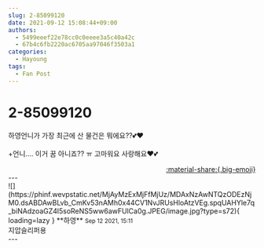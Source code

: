 ```yaml
---
slug: 2-85099120
date: 2021-09-12 15:08:44+09:00
authors:
  - 5499eeef22e78cc0c0eeee3a5c40a42c
  - 67b4c6fb2220ac6705aa97046f3503a1
categories:
  - Hayoung
tags:
  - Fan Post
---
```


# 2-85099120

<div class="post-container" markdown="1">
<div class="content-container md-sidebar__scrollwrap" markdown="1">

하영언니가 가장 최근에 산 물건은 뭐에요??💕♥<br><br>+언니.... 이거 꿈 아니죠?? ㅠ 고마워요 사랑해요♥💕

</div>
</div>

<div style="text-align: right;" markdown="1">
<a href="https://weverse.io/fromis9/fanpost/2-85099120" style="text-align: right;">:material-share:{.big-emoji}</a>
</div>
---

<div class="comments-container md-sidebar__scrollwrap" markdown="1">
<div class="comment" markdown="1">
<div class='id-container' markdown="1">
![](https://phinf.wevpstatic.net/MjAyMzExMjFfMjUz/MDAxNzAwNTQzODEzNjM0.dsABDAwBLvb_CmKv53nAMh0x44CV1NvJRUsHloAtzVEg.spqUAHYle7q_biNAdzoaGZ4l5soReNS5ww6awFUlCa0g.JPEG/image.jpg?type=s72){ loading=lazy }
**<span class="artist">하영</span>** <small>Sep 12 2021, 15:11</small><br>
</div>
<div class='comment-body' markdown="1">
지압슬리퍼용
</div>
</div>
</div>
---
